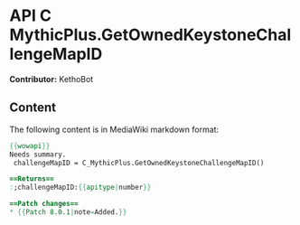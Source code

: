 # API C MythicPlus.GetOwnedKeystoneChallengeMapID

**Contributor:** KethoBot

## Content

The following content is in MediaWiki markdown format:

```mediawiki
{{wowapi}}
Needs summary.
 challengeMapID = C_MythicPlus.GetOwnedKeystoneChallengeMapID()

==Returns==
:;challengeMapID:{{apitype|number}}

==Patch changes==
* {{Patch 8.0.1|note=Added.}}
```